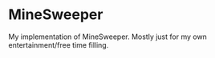 # MineSweeper
My implementation of MineSweeper.
Mostly just for my own entertainment/free time filling.
